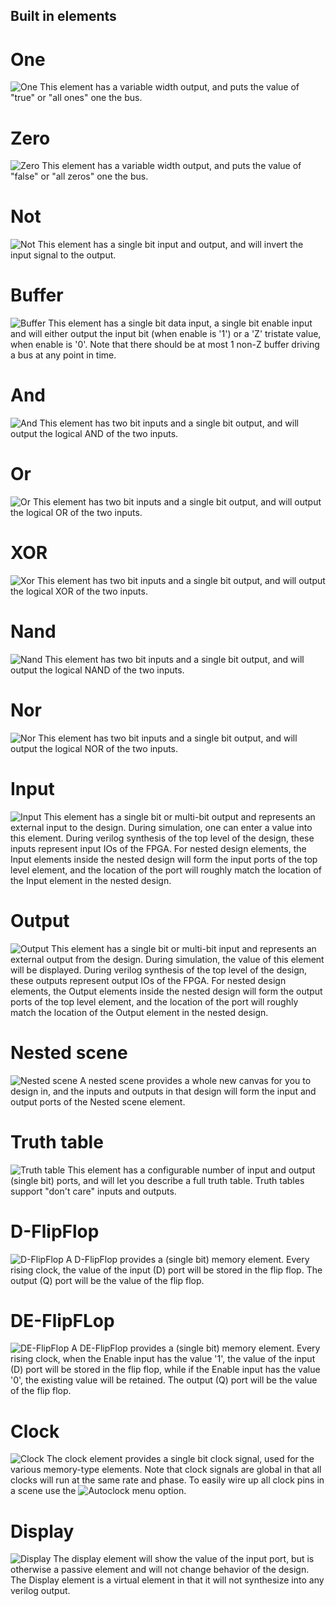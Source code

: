 
Built in elements
-----------------


One
===
![One](../assets/one.png)
This element has a variable width output, and puts the value of "true" or "all ones" one the bus.

Zero
====
![Zero](../assets/zero.png)
This element has a variable width output, and puts the value of "false" or "all zeros" one the bus.

Not
===
![Not](../assets/not.png)
This element has a single bit input and output, and will invert the input signal to the output.

Buffer
======
![Buffer](../assets/buffer.png)
This element has a single bit data input, a single bit enable input and will either output the input bit (when enable is '1') or a 'Z' tristate value,
when enable is '0'. Note that there should be at most 1 non-Z buffer driving a bus at any point in time.

And
===
![And](../assets/and.png)
This element has two bit inputs and a single bit output, and will output the logical AND of the two inputs.

Or
===
![Or](../assets/or.png)
This element has two bit inputs and a single bit output, and will output the logical OR of the two inputs.  

XOR
===
![Xor](../assets/xor.png)
This element has two bit inputs and a single bit output, and will output the logical XOR of the two inputs.

Nand
===
![Nand](../assets/nand.png)
This element has two bit inputs and a single bit output, and will output the logical NAND of the two inputs.    

Nor
===
![Nor](../assets/nor.png)
This element has two bit inputs and a single bit output, and will output the logical NOR of the two inputs. 


Input
=====
![Input](../assets/input.png)
This element has a single bit or multi-bit output and represents an external input to the design. During simulation,
one can enter a value into this element. During verilog synthesis of the top level of the design, these inputs
represent input IOs of the FPGA. For nested design elements, the Input elements inside the nested design will
form the input ports of the top level element, and the location of the port will roughly match the location
of the Input element in the nested design.

Output
======
![Output](../assets/output.png)
This element has a single bit or multi-bit input and represents an external output from the design. During simulation,
the value of this element will be displayed. During verilog synthesis of the top level of the design, these outputs
represent output IOs of the FPGA. For nested design elements, the Output elements inside the nested design will
form the output ports of the top level element, and the location of the port will roughly match the location
of the Output element in the nested design.

Nested scene
============
![Nested scene](../assets/model_nest.png)
A nested scene provides a whole new canvas for you to design in, and the inputs and outputs in that design
will form the input and output ports of the Nested scene element.

Truth table
===========
![Truth table](../assets/truth_table.png)
This element has a configurable number of input and output (single bit) ports, and will let you
describe a full truth table. Truth tables support "don't care" inputs and outputs.

D-FlipFlop
==========
![D-FlipFlop](../assets/dff.png)
A D-FlipFlop provides a (single bit) memory element. Every rising clock, the value of the input (D) port
will be stored in the flip flop. The output (Q) port will be the value of the flip flop. 

DE-FlipFLop
===========
![DE-FlipFlop](../assets/model_deflipflop.png)
A DE-FlipFlop provides a (single bit) memory element. Every rising clock, when the Enable input has the value '1', the value of the input (D) port
will be stored in the flip flop, while if the Enable input has the value '0', the existing value will be retained. The output (Q) port will be the value of the flip flop.

Clock
=====
![Clock](../assets/model_clock.png)
The clock element provides a single bit clock signal, used for the various memory-type elements.
Note that clock signals are global in that all clocks will run at the same rate and phase.
To easily wire up all clock pins in a scene use the ![Autoclock](../assets/icon_autoclock.png) menu option.


Display
=======
![Display](../assets/model_display.png)
The display element will show the value of the input port, but is otherwise a passive element
and will not change behavior of the design. The Display element is a virtual element in that it will not synthesize into 
any verilog output.


